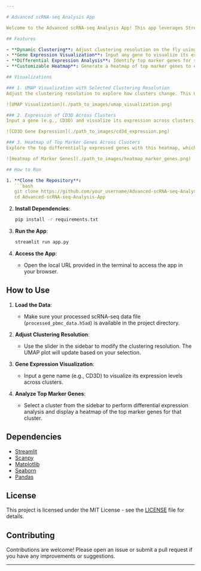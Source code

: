 ```yaml
---

# Advanced scRNA-seq Analysis App

Welcome to the Advanced scRNA-seq Analysis App! This app leverages Streamlit and Scanpy to provide an interactive and insightful analysis platform for single-cell RNA sequencing (scRNA-seq) data. 

## Features

- **Dynamic Clustering**: Adjust clustering resolution on the fly using the Leiden algorithm.
- **Gene Expression Visualization**: Input any gene to visualize its expression across clusters on a UMAP plot.
- **Differential Expression Analysis**: Identify top marker genes for specific clusters.
- **Customizable Heatmap**: Generate a heatmap of top marker genes to explore expression patterns across clusters.

## Visualizations

### 1. UMAP Visualization with Selected Clustering Resolution
Adjust the clustering resolution to explore how clusters change. This UMAP plot visualizes clusters based on the selected resolution.

![UMAP Visualization](./path_to_images/umap_visualization.png)

### 2. Expression of CD3D Across Clusters
Input a gene (e.g., CD3D) and visualize its expression across clusters on the UMAP plot.

![CD3D Gene Expression](./path_to_images/cd3d_expression.png)

### 3. Heatmap of Top Marker Genes Across Clusters
Explore the top differentially expressed genes with this heatmap, which shows marker genes across clusters based on the selected clustering resolution.

![Heatmap of Marker Genes](./path_to_images/heatmap_marker_genes.png)

## How to Run

1. **Clone the Repository**:
   ```bash
   git clone https://github.com/your_username/Advanced-scRNA-seq-Analysis-App.git
   cd Advanced-scRNA-seq-Analysis-App
   ```

2. **Install Dependencies**:
   ```bash
   pip install -r requirements.txt
   ```

3. **Run the App**:
   ```bash
   streamlit run app.py
   ```

4. **Access the App**:
   - Open the local URL provided in the terminal to access the app in your browser.

## How to Use

1. **Load the Data**:
   - Make sure your processed scRNA-seq data file (`processed_pbmc_data.h5ad`) is available in the project directory.

2. **Adjust Clustering Resolution**:
   - Use the slider in the sidebar to modify the clustering resolution. The UMAP plot will update based on your selection.

3. **Gene Expression Visualization**:
   - Input a gene name (e.g., CD3D) to visualize its expression levels across clusters.

4. **Analyze Top Marker Genes**:
   - Select a cluster from the sidebar to perform differential expression analysis and display a heatmap of the top marker genes for that cluster.

## Dependencies

- [Streamlit](https://streamlit.io/)
- [Scanpy](https://scanpy.readthedocs.io/)
- [Matplotlib](https://matplotlib.org/)
- [Seaborn](https://seaborn.pydata.org/)
- [Pandas](https://pandas.pydata.org/)

## License

This project is licensed under the MIT License - see the [LICENSE](LICENSE) file for details.

## Contributing

Contributions are welcome! Please open an issue or submit a pull request if you have any improvements or suggestions.

---
```

